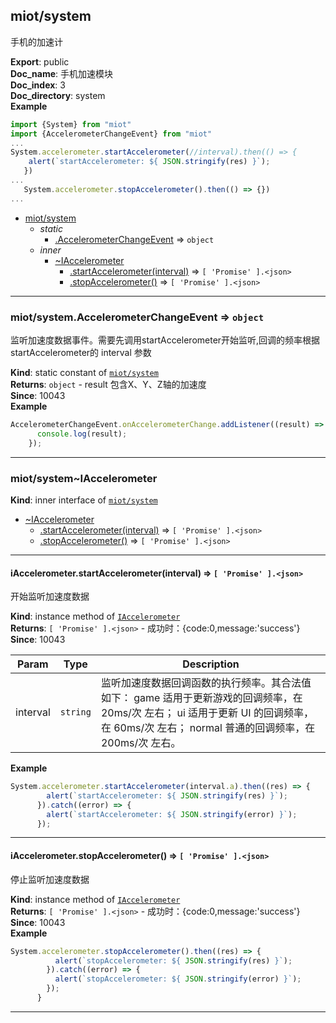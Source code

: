 <a name="module_miot/system"></a>

## miot/system
手机的加速计

**Export**: public  
**Doc_name**: 手机加速模块  
**Doc_index**: 3  
**Doc_directory**: system  
**Example**  
```js
import {System} from "miot"
import {AccelerometerChangeEvent} from "miot"
...
System.accelerometer.startAccelerometer(//interval).then(() => {
    alert(`startAccelerometer: ${ JSON.stringify(res) }`);
   })
...
   System.accelerometer.stopAccelerometer().then(() => {})
...
```

* [miot/system](#module_miot/system)
    * _static_
        * [.AccelerometerChangeEvent](#module_miot/system.AccelerometerChangeEvent) ⇒ <code>object</code>
    * _inner_
        * [~IAccelerometer](#module_miot/system..IAccelerometer)
            * [.startAccelerometer(interval)](#module_miot/system..IAccelerometer+startAccelerometer) ⇒ <code>[ &#x27;Promise&#x27; ].&lt;json&gt;</code>
            * [.stopAccelerometer()](#module_miot/system..IAccelerometer+stopAccelerometer) ⇒ <code>[ &#x27;Promise&#x27; ].&lt;json&gt;</code>


* * *

<a name="module_miot/system.AccelerometerChangeEvent"></a>

### miot/system.AccelerometerChangeEvent ⇒ <code>object</code>
监听加速度数据事件。需要先调用startAccelerometer开始监听,回调的频率根据 startAccelerometer的 interval 参数

**Kind**: static constant of [<code>miot/system</code>](#module_miot/system)  
**Returns**: <code>object</code> - result 包含X、Y、Z轴的加速度  
**Since**: 10043  
**Example**  
```js
AccelerometerChangeEvent.onAccelerometerChange.addListener((result) => {
      console.log(result);
    });
```

* * *

<a name="module_miot/system..IAccelerometer"></a>

### miot/system~IAccelerometer
**Kind**: inner interface of [<code>miot/system</code>](#module_miot/system)  

* [~IAccelerometer](#module_miot/system..IAccelerometer)
    * [.startAccelerometer(interval)](#module_miot/system..IAccelerometer+startAccelerometer) ⇒ <code>[ &#x27;Promise&#x27; ].&lt;json&gt;</code>
    * [.stopAccelerometer()](#module_miot/system..IAccelerometer+stopAccelerometer) ⇒ <code>[ &#x27;Promise&#x27; ].&lt;json&gt;</code>


* * *

<a name="module_miot/system..IAccelerometer+startAccelerometer"></a>

#### iAccelerometer.startAccelerometer(interval) ⇒ <code>[ &#x27;Promise&#x27; ].&lt;json&gt;</code>
开始监听加速度数据

**Kind**: instance method of [<code>IAccelerometer</code>](#module_miot/system..IAccelerometer)  
**Returns**: <code>[ &#x27;Promise&#x27; ].&lt;json&gt;</code> - 成功时：{code:0,message:'success'}  
**Since**: 10043  

| Param | Type | Description |
| --- | --- | --- |
| interval | <code>string</code> | 监听加速度数据回调函数的执行频率。其合法值如下： game 适用于更新游戏的回调频率，在 20ms/次 左右； ui 适用于更新 UI 的回调频率，在 60ms/次 左右； normal 普通的回调频率，在 200ms/次 左右。 |

**Example**  
```js
System.accelerometer.startAccelerometer(interval.a).then((res) => {
        alert(`startAccelerometer: ${ JSON.stringify(res) }`);
      }).catch((error) => {
        alert(`startAccelerometer: ${ JSON.stringify(error) }`);
      });
```

* * *

<a name="module_miot/system..IAccelerometer+stopAccelerometer"></a>

#### iAccelerometer.stopAccelerometer() ⇒ <code>[ &#x27;Promise&#x27; ].&lt;json&gt;</code>
停止监听加速度数据

**Kind**: instance method of [<code>IAccelerometer</code>](#module_miot/system..IAccelerometer)  
**Returns**: <code>[ &#x27;Promise&#x27; ].&lt;json&gt;</code> - 成功时：{code:0,message:'success'}  
**Since**: 10043  
**Example**  
```js
System.accelerometer.stopAccelerometer().then((res) => {
          alert(`stopAccelerometer: ${ JSON.stringify(res) }`);
        }).catch((error) => {
          alert(`stopAccelerometer: ${ JSON.stringify(error) }`);
        });
      }
```

* * *

